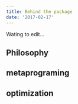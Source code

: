 ```yaml
---
title: Behind the package
date: '2017-02-17'
---
```


Wating to edit...

## Philosophy

## metaprograming

## optimization
